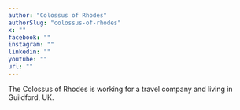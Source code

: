 ```yaml
---
author: "Colossus of Rhodes"
authorSlug: "colossus-of-rhodes"
x: ""
facebook: ""
instagram: ""
linkedin: ""
youtube: ""
url: ""
---
```


The Colossus of Rhodes is working for a travel company and living in Guildford, UK.
